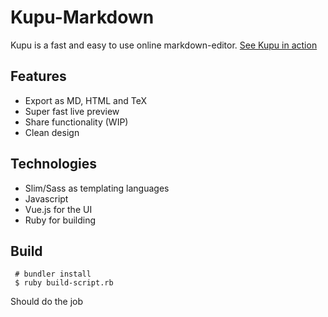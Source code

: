 # Kupu-Markdown

Kupu is a fast and easy to use online markdown-editor.
[See Kupu in action](https://kupu.matthi.net "Kupu")
## Features

* Export as MD, HTML and TeX
* Super fast live preview
* Share functionality (WIP)
* Clean design

## Technologies

* Slim/Sass as templating languages
* Javascript
* Vue.js for the UI
* Ruby for building

## Build

     # bundler install
     $ ruby build-script.rb

Should do the job
